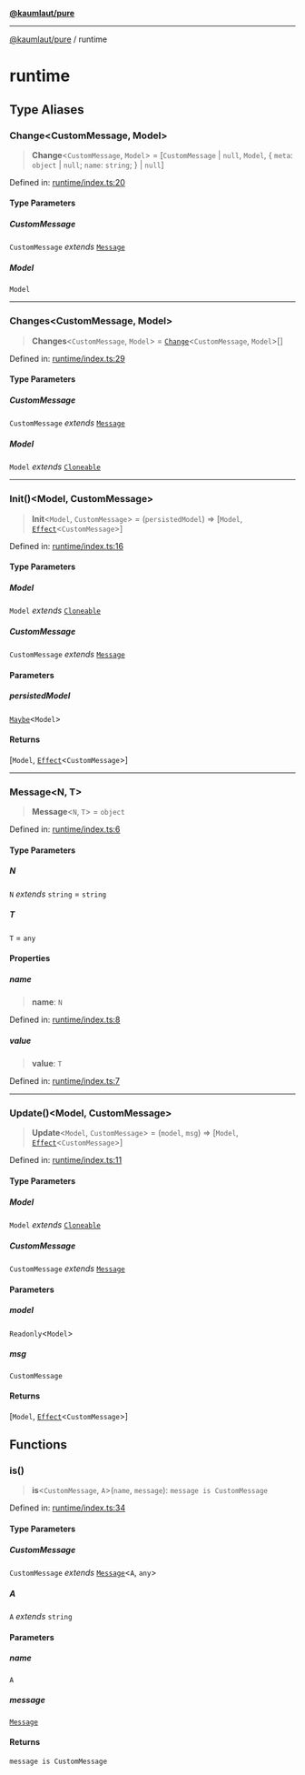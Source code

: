 [**@kaumlaut/pure**](README.md)

---

[@kaumlaut/pure](README.md) / runtime

# runtime

## Type Aliases

### Change\<CustomMessage, Model\>

> **Change**\<`CustomMessage`, `Model`\> = \[`CustomMessage` \| `null`, `Model`, \{ `meta`: `object` \| `null`; `name`: `string`; \} \| `null`\]

Defined in: [runtime/index.ts:20](https://github.com/maxkaemmerer/pure/blob/a7ad7a360a83471e406b82c9f7c8fba490c59782/src/runtime/index.ts#L20)

#### Type Parameters

##### CustomMessage

`CustomMessage` _extends_ [`Message`](#message)

##### Model

`Model`

---

### Changes\<CustomMessage, Model\>

> **Changes**\<`CustomMessage`, `Model`\> = [`Change`](#change)\<`CustomMessage`, `Model`\>[]

Defined in: [runtime/index.ts:29](https://github.com/maxkaemmerer/pure/blob/a7ad7a360a83471e406b82c9f7c8fba490c59782/src/runtime/index.ts#L29)

#### Type Parameters

##### CustomMessage

`CustomMessage` _extends_ [`Message`](#message)

##### Model

`Model` _extends_ [`Cloneable`](clone.md#cloneable)

---

### Init()\<Model, CustomMessage\>

> **Init**\<`Model`, `CustomMessage`\> = (`persistedModel`) => \[`Model`, [`Effect`](runtime/effect.md#effect)\<`CustomMessage`\>\]

Defined in: [runtime/index.ts:16](https://github.com/maxkaemmerer/pure/blob/a7ad7a360a83471e406b82c9f7c8fba490c59782/src/runtime/index.ts#L16)

#### Type Parameters

##### Model

`Model` _extends_ [`Cloneable`](clone.md#cloneable)

##### CustomMessage

`CustomMessage` _extends_ [`Message`](#message)

#### Parameters

##### persistedModel

[`Maybe`](maybe.md#maybe)\<`Model`\>

#### Returns

\[`Model`, [`Effect`](runtime/effect.md#effect)\<`CustomMessage`\>\]

---

### Message\<N, T\>

> **Message**\<`N`, `T`\> = `object`

Defined in: [runtime/index.ts:6](https://github.com/maxkaemmerer/pure/blob/a7ad7a360a83471e406b82c9f7c8fba490c59782/src/runtime/index.ts#L6)

#### Type Parameters

##### N

`N` _extends_ `string` = `string`

##### T

`T` = `any`

#### Properties

##### name

> **name**: `N`

Defined in: [runtime/index.ts:8](https://github.com/maxkaemmerer/pure/blob/a7ad7a360a83471e406b82c9f7c8fba490c59782/src/runtime/index.ts#L8)

##### value

> **value**: `T`

Defined in: [runtime/index.ts:7](https://github.com/maxkaemmerer/pure/blob/a7ad7a360a83471e406b82c9f7c8fba490c59782/src/runtime/index.ts#L7)

---

### Update()\<Model, CustomMessage\>

> **Update**\<`Model`, `CustomMessage`\> = (`model`, `msg`) => \[`Model`, [`Effect`](runtime/effect.md#effect)\<`CustomMessage`\>\]

Defined in: [runtime/index.ts:11](https://github.com/maxkaemmerer/pure/blob/a7ad7a360a83471e406b82c9f7c8fba490c59782/src/runtime/index.ts#L11)

#### Type Parameters

##### Model

`Model` _extends_ [`Cloneable`](clone.md#cloneable)

##### CustomMessage

`CustomMessage` _extends_ [`Message`](#message)

#### Parameters

##### model

`Readonly`\<`Model`\>

##### msg

`CustomMessage`

#### Returns

\[`Model`, [`Effect`](runtime/effect.md#effect)\<`CustomMessage`\>\]

## Functions

### is()

> **is**\<`CustomMessage`, `A`\>(`name`, `message`): `message is CustomMessage`

Defined in: [runtime/index.ts:34](https://github.com/maxkaemmerer/pure/blob/a7ad7a360a83471e406b82c9f7c8fba490c59782/src/runtime/index.ts#L34)

#### Type Parameters

##### CustomMessage

`CustomMessage` _extends_ [`Message`](#message)\<`A`, `any`\>

##### A

`A` _extends_ `string`

#### Parameters

##### name

`A`

##### message

[`Message`](#message)

#### Returns

`message is CustomMessage`
